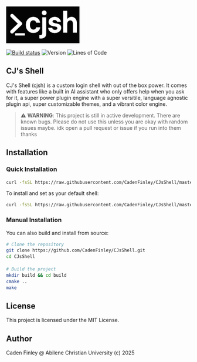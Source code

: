 <p align="left">
  <img src="assets/cjsh_logo.png" alt="CJ's Shell Logo" width="200">
</p>

[![Build status](https://ci.appveyor.com/api/projects/status/5m6bgk8lxf3ge256/branch/master?svg=true)](https://ci.appveyor.com/project/CadenFinley/cjsshell/branch/master)
![Version](https://img.shields.io/github/v/release/CadenFinley/CJsShell?label=version&color=blue)
![Lines of Code](https://img.shields.io/badge/lines%20of%20code-21327-green)

## CJ's Shell

CJ's Shell (cjsh) is a custom login shell with out of the box power. It comes with features like a built in AI assistant who only offers help when you ask for it, a super power plugin engine with a super versitile, language agnostic plugin api, super customizable themes, and a vibrant color engine.

> ⚠️ **WARNING**: This project is still in active development. There are known bugs. Please do not use this unless you are okay with random issues maybe. idk open a pull request or issue if you run into them thanks

## Installation

### Quick Installation

```bash
curl -fsSL https://raw.githubusercontent.com/CadenFinley/CJsShell/master/tool-scripts/cjsh_install.sh | bash
```

To install and set as your default shell:

```bash
curl -fsSL https://raw.githubusercontent.com/CadenFinley/CJsShell/master/tool-scripts/cjsh_install.sh | bash -s -- --set-as-shell
```

### Manual Installation

You can also build and install from source:

```bash
# Clone the repository
git clone https://github.com/CadenFinley/CJsShell.git
cd CJsShell

# Build the project
mkdir build && cd build
cmake ..
make
```

## License

This project is licensed under the MIT License.

## Author

Caden Finley @ Abilene Christian University (c) 2025
